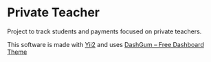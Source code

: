# Private Teacher

Project to track students and payments focused on private teachers.

This software is made with [Yii2](http://www.yiiframework.com/) and uses [DashGum – Free Dashboard Theme](http://blacktie.co/2014/07/dashgum-free-dashboard/)